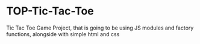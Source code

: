 # TOP-Tic-Tac-Toe
Tic Tac Toe Game Project, that is going to be using JS modules and factory functions, alongside with simple html and css
